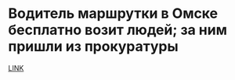 # Водитель маршрутки в Омске бесплатно возит людей; за ним пришли из прокуратуры



[LINK](https://varlamov.ru/2510743.html)